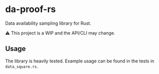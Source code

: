 # da-proof-rs

Data availability sampling library for Rust.

⚠ This project is a WIP and the API/CLI may change.

## Usage

The library is heavily tested. Example usage can be found in the tests in `data_square.rs`.

